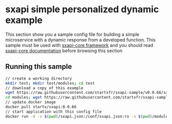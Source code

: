 sxapi simple personalized dynamic example
=========================================

This section show you a sample config file for building a simple microservice 
with a dynamic response from a developed function. 
This sample must be used with 
[sxapi-core framework](https://github.com/startxfr/sxapi-core) and you should
read 
[sxapi-core documentation](https://github.com/startxfr/sxapi-core/tree/v0.0.66-docker/docs) 
before browsing this section 

Running this sample
-------------------

```bash
// create a working directory
mkdir test; mkdir test/modules; cd test
// download a copy of this example
wget https://raw.githubusercontent.com/startxfr/sxapi-sample/v0.0.66/samples/simple/module/sxapi.json
cd modules; wget https://raw.githubusercontent.com/startxfr/sxapi-sample/v0.0.66/samples/simple/module/modules/module.js; cd -
// update docker image
docker pull startx/sxapi:0.0.66
// start application with this config file
docker run -d -v $(pwd)/sxapi.json:/conf/sxapi.json:ro -v $(pwd)/modules:/app/modules:ro startx/sxapi:0.0.66
```
